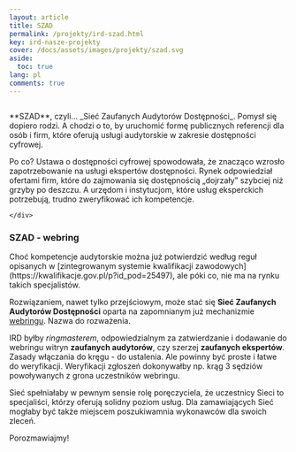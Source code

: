 ```yaml
---
layout: article
title: SZAD
permalink: /projekty/ird-szad.html
key: ird-nasze-projekty
cover: /docs/assets/images/projekty/szad.svg
aside:
  toc: true
lang: pl 
comments: true 
---
```


<div class="item">
  <div class="item__image">
    <img class="image image--lg" src="../docs/assets/images/projekty/szad.svg" alt=""/>
  </div>
  <div class="item__content">
     <div class="item__description">
       <p>**SZAD**, czyli&hellip; _Sieć Zaufanych Audytorów Dostępności_. Pomysł się dopiero rodzi. A chodzi o&nbsp;to, by uruchomić formę publicznych referencji dla osób i&nbsp;firm, które oferują usługi audytorskie w&nbsp;zakresie dostępności cyfrowej.</p>
	   <p>Po co? Ustawa o dostępności cyfrowej spowodowała, że znacząco wzrosło zapotrzebowanie na usługi ekspertów dostępności. Rynek odpowiedział ofertami firm, które do zajmowania się dostępnością „dojrzały” szybciej niż grzyby po deszczu. A urzędom i instytucjom, które usług eksperckich potrzebują, trudno zweryfikować ich kompetencje.</p>
	   
    </div>
  </div>
</div>



<!--more-->


### SZAD - webring
<p>Choć kompetencje audytorskie można już potwierdzić według reguł opisanych w&nbsp;[zintegrowanym systemie kwalifikacji zawodowych](https://kwalifikacje.gov.pl/p?id_pod=25497), ale póki co, nie ma na rynku takich specjalistów.</p>  

Rozwiązaniem, nawet tylko przejściowym, może stać się **Sieć Zaufanych Audytorów Dostępności** oparta na zapomnianym już mechanizmie [webringu](https://pl.wikipedia.org/wiki/Webring). Nazwa do rozważenia. 

IRD byłby _ringmasterem_, odpowiedzialnym za zatwierdzanie i dodawanie do webringu witryn **zaufanych audytorów**, czy szerzej **zaufanych ekspertów**. Zasady włączania do kręgu - do ustalenia. Ale powinny być proste i łatwe do weryfikacji. Weryfikacji zgłoszeń dokonywałby np. krąg 3 sędziów powoływanych z grona uczestników webringu. 

Sieć spełniałaby w pewnym sensie rolę poręczyciela, że uczestnicy Sieci to specjaliści, którzy oferują solidny poziom usług. Dla zamawiających Sieć mogłaby być także miejscem poszukiwamnia wykonawców dla swoich zleceń.

Porozmawiajmy!


